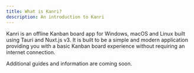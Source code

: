 ```yaml
---
title: What is Kanri?
description: An introduction to Kanri
---
```


Kanri is an offline Kanban board app for Windows, macOS and Linux built using Tauri and Nuxt.js v3.
It is built to be a simple and modern application providing you with a basic Kanban board experience without requiring an internet connection.

Additional guides and information are coming soon.
